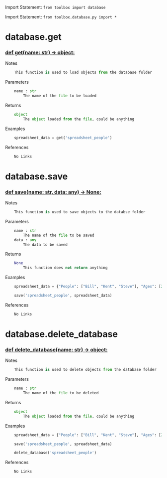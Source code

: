 Import Statement: `from toolbox import database`

Import Statement: `from toolbox.database.py import *`

# database.get #

### [def get(name: str) -> object:](./../toolbox/database.py#L8) ###

Notes

```python
    This function is used to load objects from the database folder
```

Parameters

```python
    name : str
        The name of the file to be loaded
```

Returns

```python
    object
        The object loaded from the file, could be anything
```

Examples

```python
    spreadsheet_data = get('spreadsheet_people')
```

References

```python
    No Links
```

# database.save #

### [def save(name: str, data: any) -> None:](./../toolbox/database.py#L39) ###

Notes

```python
    This function is used to save objects to the databse folder
```

Parameters

```python
    name : str
        The name of the file to be saved
    data : any
        The data to be saved
```

Returns

```python
    None
        This function does not return anything
```

Examples

```python
    spreadsheet_data = {"People": ["Bill", "Kent", "Steve"], "Ages": [20, 30, 40]}

    save('spreadsheet_people', spreadsheet_data)
```

References

```python
    No Links
```

# database.delete_database #

### [def delete_database(name: str) -> object:](./../toolbox/database.py#L73) ###

Notes

```python
    This function is used to delete objects from the database folder
```

Parameters

```python
    name : str
        The name of the file to be deleted
```

Returns

```python
    object
        The object loaded from the file, could be anything
```

Examples

```python
    spreadsheet_data = {"People": ["Bill", "Kent", "Steve"], "Ages": [20, 30, 40]}

    save('spreadsheet_people', spreadsheet_data)

    delete_database('spreadsheet_people')
```

References

```python
    No Links
```

